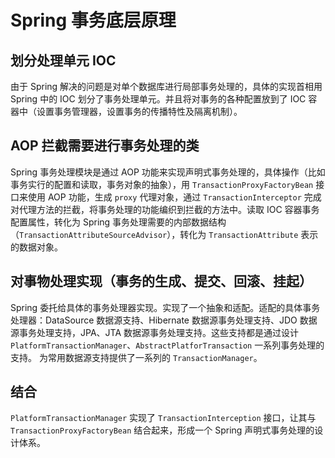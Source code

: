 # Spring 事务底层原理
## 划分处理单元 IOC
由于 Spring 解决的问题是对单个数据库进行局部事务处理的，具体的实现首相用 Spring 中的 IOC 划分了事务处理单元。并且将对事务的各种配置放到了 IOC 容器中（设置事务管理器，设置事务的传播特性及隔离机制）。

## AOP 拦截需要进行事务处理的类
Spring 事务处理模块是通过 AOP 功能来实现声明式事务处理的，具体操作（比如事务实行的配置和读取，事务对象的抽象），用 `TransactionProxyFactoryBean` 接口来使用 AOP 功能，生成 `proxy` 代理对象，通过 `TransactionInterceptor` 完成对代理方法的拦截，将事务处理的功能编织到拦截的方法中。读取 IOC 容器事务配置属性，转化为 Spring 事务处理需要的内部数据结构（`TransactionAttributeSourceAdvisor`），转化为 `TransactionAttribute` 表示的数据对象。

## 对事物处理实现（事务的生成、提交、回滚、挂起）
Spring 委托给具体的事务处理器实现。实现了一个抽象和适配。适配的具体事务处理器：DataSource 数据源支持、Hibernate 数据源事务处理支持、JDO 数据源事务处理支持，JPA、JTA 数据源事务处理支持。这些支持都是通过设计 `PlatformTransactionManager`、`AbstractPlatforTransaction` 一系列事务处理的支持。 为常用数据源支持提供了一系列的 `TransactionManager`。

## 结合
`PlatformTransactionManager` 实现了 `TransactionInterception` 接口，让其与 `TransactionProxyFactoryBean` 结合起来，形成一个 Spring 声明式事务处理的设计体系。